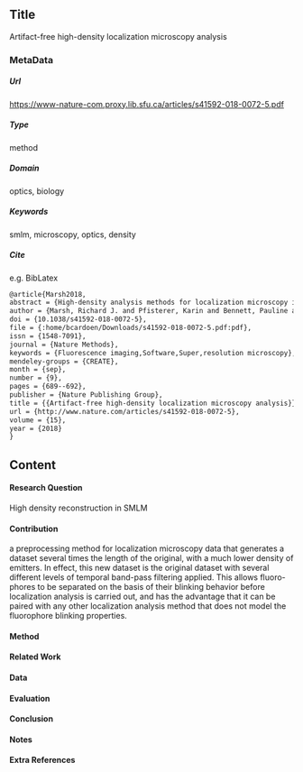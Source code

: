 ## Title
Artifact-free high-density localization  microscopy analysis
### MetaData
##### Url
https://www-nature-com.proxy.lib.sfu.ca/articles/s41592-018-0072-5.pdf
##### Type
method

##### Domain
optics, biology
##### Keywords
smlm, microscopy, optics, density



##### Cite
e.g. BibLatex
```LaTex
@article{Marsh2018,
abstract = {High-density analysis methods for localization microscopy increase acquisition speed but produce artifacts. We demonstrate that these artifacts can be eliminated by the combination of Haar wavelet kernel (HAWK) analysis with standard single-frame fitting. We tested the performance of this method on synthetic, fixed-cell, and live-cell data, and found that HAWK preprocessing yielded reconstructions that reflected the structure of the sample, thus enabling high-speed, artifact-free super-resolution imaging of live cells.},
author = {Marsh, Richard J. and Pfisterer, Karin and Bennett, Pauline and Hirvonen, Liisa M. and Gautel, Mathias and Jones, Gareth E. and Cox, Susan},
doi = {10.1038/s41592-018-0072-5},
file = {:home/bcardoen/Downloads/s41592-018-0072-5.pdf:pdf},
issn = {1548-7091},
journal = {Nature Methods},
keywords = {Fluorescence imaging,Software,Super,resolution microscopy},
mendeley-groups = {CREATE},
month = {sep},
number = {9},
pages = {689--692},
publisher = {Nature Publishing Group},
title = {{Artifact-free high-density localization microscopy analysis}},
url = {http://www.nature.com/articles/s41592-018-0072-5},
volume = {15},
year = {2018}
}


```
## Content
#### Research Question
High density reconstruction in SMLM
#### Contribution
a preprocessing method for localization microscopy data that generates a dataset several times the length of the original, with a much lower density of emitters. In effect, this new dataset is the original dataset with several different levels of temporal band-pass filtering applied. This allows fluoro- phores to be separated on the basis of their blinking behavior before localization analysis is carried out, and has the advantage that it can be paired with any other localization analysis method that does not model the fluorophore blinking properties.

#### Method


#### Related Work


#### Data


#### Evaluation


#### Conclusion


#### Notes

#### Extra References
